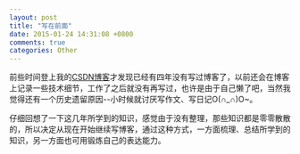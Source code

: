 ```yaml
---
layout: post
title: "写在前面"
date: 2015-01-24 14:31:08 +0800
comments: true
categories: Other
---
```

前些时间登上我的[CSDN博客](http://blog.csdn.net/lanxinju)才发现已经有四年没有写过博客了，以前还会在博客上记录一些技术细节，工作了之后就没有再写过，也许是由于自己懒了吧，当然我觉得还有一个历史遗留原因--小时候就讨厌写作文、写日记O(∩_∩)O~。

仔细回想了一下这几年所学到的知识，感觉由于没有整理，那些知识都是零零散散的，所以决定从现在开始继续写博客，通过这种方式，一方面梳理、总结所学到的知识，另一方面也可用锻炼自己的表达能力。